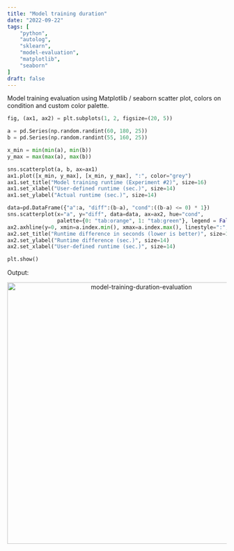 ```yaml
---
title: "Model training duration"
date: "2022-09-22"
tags: [
    "python",
    "autolog",
    "sklearn",
    "model-evaluation",
    "matplotlib",
    "seaborn"
]
draft: false
---
```


Model training evaluation using Matplotlib / seaborn scatter plot, colors on condition and custom color palette. 

```python
fig, (ax1, ax2) = plt.subplots(1, 2, figsize=(20, 5))

a = pd.Series(np.random.randint(60, 180, 25))
b = pd.Series(np.random.randint(55, 160, 25))

x_min = min(min(a), min(b))
y_max = max(max(a), max(b))

sns.scatterplot(a, b, ax=ax1)
ax1.plot([x_min, y_max], [x_min, y_max], ":", color="grey")
ax1.set_title("Model training runtime (Experiment #2)", size=16)
ax1.set_xlabel("User-defined runtime (sec.)", size=14)
ax1.set_ylabel("Actual runtime (sec.)", size=14)

data=pd.DataFrame({"a":a, "diff":(b-a), "cond":((b-a) <= 0) * 1})
sns.scatterplot(x="a", y="diff", data=data, ax=ax2, hue="cond", 
                palette={0: "tab:orange", 1: "tab:green"}, legend = False)
ax2.axhline(y=0, xmin=a.index.min(), xmax=a.index.max(), linestyle=":", color="grey")
ax2.set_title("Runtime difference in seconds (lower is better)", size=16)
ax2.set_ylabel("Runtime difference (sec.)", size=14)
ax2.set_xlabel("User-defined runtime (sec.)", size=14)

plt.show()
```

Output:

<center>
    <img src="/img/model-training-duration-evaluation.png" alt="model-training-duration-evaluation" width="600"/>
</center>